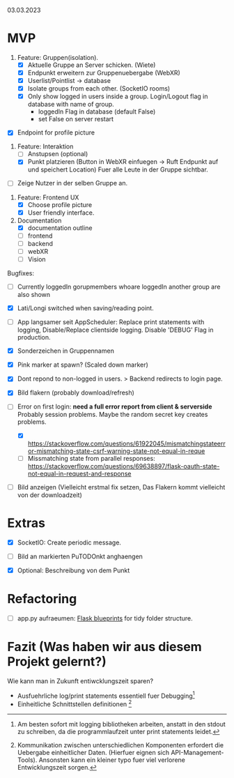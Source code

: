 03.03.2023


# MVP

1. Feature: Gruppen(isolation).
	- [x] Aktuelle Gruppe an Server schicken. (Wiete)
	- [x] Endpunkt erweitern zur Gruppenuebergabe (WebXR)
	- [x] Userlist/Pointlist -> database 
	- [x] Isolate groups from each other. (SocketIO rooms)
    - [x] Only show logged in users inside a group. Login/Logout flag in database with name of group. 
      - loggedIn Flag in database (default False)
      - set False on server restart
  - [x] Endpoint for profile picture

1. Feature: Interaktion
	- [ ] Anstupsen (optional)
	- [x] Punkt platzieren (Button in WebXR einfuegen -> Ruft Endpunkt auf und speichert Location)
	Fuer alle Leute in der Gruppe sichtbar.
  - [ ] Zeige Nutzer in der selben Gruppe an.

1. Feature: Frontend UX
	- [x] Choose profile picture
	- [x] User friendly interface.

2. Documentation
   - [x] documentation outline
   - [ ] frontend
   - [ ] backend
   - [ ] webXR
   - [ ] Vision

Bugfixes:
- [ ] Currently loggedIn gorupmembers whoare loggedIn another group are also shown
- [x] Lati/Longi switched when saving/reading point.
- [ ] App langsamer seit AppScheduler: Replace print statements with logging, Disable/Replace clientside logging. Disable 'DEBUG' Flag in production.
- [x] Sonderzeichen in Gruppennamen
- [x] Pink marker at spawn? (Scaled down marker)
- [x] Dont repond to non-logged in users. > Backend redirects to login page.
- [x] Bild flakern (probably download/refresh)
- [ ] Error on first login: **need a full error report from client & serverside** Probably session problems. Maybe the random secret key creates problems. 
  - [x] https://stackoverflow.com/questions/61922045/mismatchingstateerror-mismatching-state-csrf-warning-state-not-equal-in-reque
  - [ ] Missmatching state from parallel responses: https://stackoverflow.com/questions/69638897/flask-oauth-state-not-equal-in-request-and-response
- [ ] Bild anzeigen (Vielleicht erstmal fix setzen, Das Flakern kommt vielleicht von der downloadzeit)


# Extras

- [x] SocketIO: Create periodic message. 
- [ ] Bild an markierten PuTODOnkt anghaengen
- [x] Optional: Beschreibung von dem Punkt


# Refactoring

- [ ] app.py aufraeumen: [Flask blueprints](https://flask.palletsprojects.com/en/1.1.x/blueprints/) for tidy folder structure.

# Fazit (Was haben wir aus diesem Projekt gelernt?)

Wie kann man in Zukunft entiwcklungszeit sparen?

- Ausfuehrliche log/print statements essentiell fuer Debugging[^2]
- Einheitliche Schnittstellen definitionen [^1]


[^1]: Kommunikation zwischen unterschiedlichen Komponenten erfordert die Uebergabe einheitlicher Daten. (Hierfuer eignen sich API-Management-Tools). Ansonsten kann ein kleiner typo fuer viel verlorene Entwicklungszeit sorgen.

[^2]: Am besten sofort mit logging bibliotheken arbeiten, anstatt in den stdout zu schreiben, da die programmlaufzeit unter print statements leidet.
